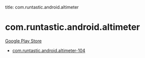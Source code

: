 title: com.runtastic.android.altimeter
# com.runtastic.android.altimeter


[Google Play Store](https://play.google.com/store/apps/details?id=com.runtastic.android.altimeter)


* [com.runtastic.android.altimeter-104](./com.runtastic.android.altimeter-104/)